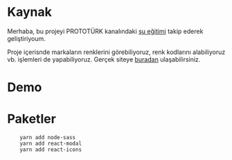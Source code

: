 # Kaynak

Merhaba, bu projeyi PROTOTÜRK kanalındaki [şu eğitimi](https://www.youtube.com/watch?v=tJNltOn-2Yg&list=PLfAfrKyDRWrEkpnC6STed0iVBBZzw5mGj) takip ederek geliştiriyoum. 

Proje içerisnde markaların renklerini görebiliyoruz, renk kodlarını alabiliyoruz vb. işlemleri de yapabiliyoruz. Gerçek siteye [buradan](https://brandcolors.net/) ulaşabilirsiniz.

# Demo


# Paketler

        yarn add node-sass
        yarn add react-modal
        yarn add react-icons

